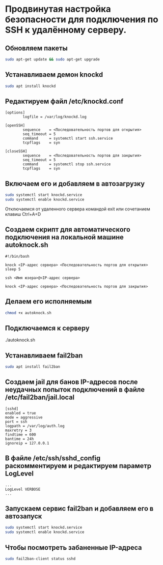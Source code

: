 # Продвинутая настройка безопасности для подключения по SSH к удалённому серверу.

## Обновляем пакеты
```bash
sudo apt-get update && sudo apt-get upgrade
```
## Устанавливаем демон knockd
```bash
sudo apt install knockd
```
## Редактируем файл /etc/knockd.conf
```
[options]
        logfile = /var/log/knockd.log

[openSSH]
        sequence    = <Последовательность портов для открытия>
        seq_timeout = 5
        command     = systemctl start ssh.service
        tcpflags    = syn

[closeSSH]
        sequence    = <Последовательность портов для закрытия>
        seq_timeout = 5
        command     = systemctl stop ssh.service
        tcpflags    = syn
```


## Включаем его и добавляем в автозагрузку
```bash
sudo systemctl start knockd.service
sudo systemctl enable knockd.service
```
Отключаемся от удаленного сервера командой exit или сочетанием клавиш Ctrl+A+D
## Создаем скрипт для автоматического подключения на локальной машине autoknock.sh
```
#!/bin/bash

knock <IP-адрес сервера> <Последовательность портов для открытия>
sleep 5

ssh <Имя юзера>@<IP-адрес сервера>

knock <IP-адрес сервера> <Последовательность портов для закрытия>
```
## Делаем его исполняемым
```bash
chmod +x autoknock.sh
```
## Подключаемся к серверу
./autoknock.sh


## Устанавливаем fail2ban
```bash
sudo apt install fail2ban
```
## Cоздаем jail для банов IP-адресов после неудачных попыток подключений в файле /etc/fail2ban/jail.local
```
[sshd]
enabled = true
mode = aggressive
port = ssh
logpath = /var/log/auth.log
maxretry = 3
findtime = 600
bantime = 24h
ignoreip = 127.0.0.1

```
## В файле /etc/ssh/sshd_config раскомментируем и редактируем параметр LogLevel
```
...
LogLevel VERBOSE
...
```
## Запускаем сервис fail2ban и добавляем его в автозапуск
```bash
sudo systemctl start knockd.service
sudo systemctl enable knockd.service
```

## Чтобы посмотреть забаненные IP-адреса
```bash
sudo fail2ban-client status sshd
```

